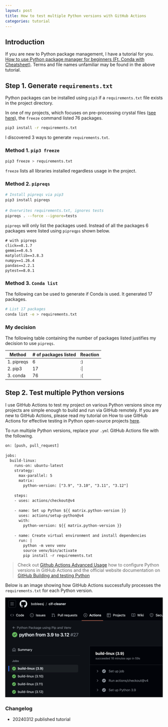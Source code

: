 ```yaml
---
layout: post
title: How to test multiple Python versions with GitHub Actions
categories: tutorial
---
```


## Introduction

If you are new to Python package management, I have a tutorial for you. [How to use Python package manager for beginners (Ft. Conda with Cheatsheet)](https://bobleesj.github.io/tutorial/2024/02/26/intro-to-python-package-manager.html). Terms and file names unfamiliar may be found in the above tutorial.

## Step 1. Generate `requirements.txt`

Python packages can be installed using `pip3` if a `requirements.txt` file exists in the project directory.

In one of my projects, which focuses on pre-processing crystal files ([see here](https://github.com/bobleesj/cif-cleaner)), the `freeze` command listed 76 packages.

```bash
pip3 install -r requirements.txt
```

I discovered 3 ways to generate `requirements.txt`.

### Method 1. `pip3 freeze` 

```bash
pip3 freeze > requirements.txt
```

`freeze` lists all libraries installed regardless usage in the project.

### Method 2. `pipreqs`

```bash
# Install pipreqs via pip3
pip3 install pipreqs

# Overwrites requirements.txt, ignores tests
pipreqs . --force --ignore=tests
```

`pipreqs` will only list the packages used. Instead of all the packages 6 packages were listed using `pipreqps` shown below.

```text
# with pipreqs
click==8.1.7
gemmi==0.6.5
matplotlib==3.8.3
numpy==1.26.4
pandas==2.2.1
pytest==8.0.1
```

### Method 3. `Conda list`

The following can be used to generate if Conda is used. It generated 17 packages.

```bash
# List 17 packages
conda list -e > requirements.txt
```

### My decision

The following table containing the number of packages listed justifies my decision to use `pipreqs`.

| Method  | # of packages listed | Reaction    |
|---------|-------------------| ---- |
| 1. pipreqs | 6                 | :)   |
| 2. pip3    | 17                | :\|  |
| 3. conda   | 76                | :(  |


## Step 2. Test multiple Python versions

I use GitHub Actions to test my project on various Python versions since my projects are simple enough to build and run via GitHub remotely. If you are new to GitHub Actions, please read my tutorial on How to use GitHub Actions for effective testing in Python open-source projects [here](https://bobleesj.github.io/tutorial/2024/03/03/github-actions.html).

To run multiple Python versions, replace your `.yml` GitHub Actions file with the following.

```
on: [push, pull_request]

jobs:
  build-linux:
    runs-on: ubuntu-latest
    strategy:
      max-parallel: 5
      matrix:
        python-version: ["3.9", "3.10", "3.11", "3.12"]

    steps:
    - uses: actions/checkout@v4

    - name: Set up Python ${{ matrix.python-version }}
      uses: actions/setup-python@v4
      with:
        python-version: ${{ matrix.python-version }}
        
    - name: Create virtual environment and install dependencies
      run: |
        python -m venv venv
        source venv/bin/activate
        pip install -r requirements.txt
```

> Check out [Github Actions Advanced Usage](https://github.com/actions/setup-python/blob/main/docs/advanced-usage.md) how to configure Python versions in GitHub Actions and the official website documentation on [GitHub Building and testing Python](https://docs.github.com/en/actions/automating-builds-and-tests/building-and-testing-python)

Below is an image showing how GitHub Actions successfully processes the `requirements.txt` for each Python version.

![GitHub Actions](/files/blog/2024-03-12-python-test-multiple-versions/img/1.png)

### Changelog

- 20240312 published tutorial
